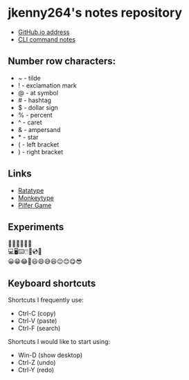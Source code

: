 # jkenny264's notes repository 

- [GitHub.io address](https://jkenny264.github.io/notes/)
- [CLI command notes](docs/cli.md)

## Number row characters:
- \~ - tilde
- \! - exclamation mark
- \@ - at symbol  
- \# - hashtag  
- \$ - dollar sign
- \% - percent  
- \^ - caret
- \& - ampersand
- \* - star
- \( - left bracket
- \) - right bracket

## Links 
* [Ratatype](https://www.ratatype.com/typing-test/)
* [Monkeytype](https://monkeytype.com/)
* [Pilfer Game](https://www.merriam-webster.com/games/pilfer)

## Experiments
🧑‍💻👨‍💻👩‍💻  
💻🖥️⌨️🖱️💾💿📀  
😀😁😂🤣😃😄😅😆😉😊😋😎

## Keyboard shortcuts
Shortcuts I frequently use: 
- Ctrl-C (copy)
- Ctrl-V (paste)
- Ctrl-F (search)

Shortcuts I would like to start using: 
- Win-D (show desktop)
- Ctrl-Z (undo)
- Ctrl-Y (redo)
